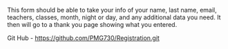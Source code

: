 This form should be able to take your info of your name, last name, email, teachers, classes, month, night or day, and any additional data you need. It then will go to a thank you page showing what you entered.

Git Hub - https://github.com/PMG730/Registration.git
